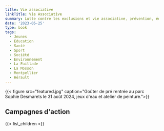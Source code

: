 ```yaml
---
title: Vie associative
linkTitle: Vie Associative
summary: Lutte contre les exclusions et vie associative, prévention, éducation, accompagnement, ateliers et sorties ouverts au public.
date: '2023-05-25'
type: book
tags:
  - Jeunes
  - Education
  - Santé
  - Sport
  - Société
  - Environnement
  - La Paillade
  - La Mosson
  - Montpellier
  - Hérault
---
```


{{< figure src="featured.jpg" caption="Goûter de pré rentrée au parc Sophie Desmarets le 31 août 2024, jeux d'eau et atelier de peinture.">}}

## Campagnes d'action

{{< list_children >}}